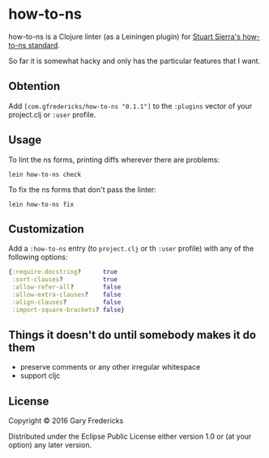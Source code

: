 # how-to-ns

how-to-ns is a Clojure linter (as a Leiningen plugin) for
[Stuart Sierra's how-to-ns standard](https://stuartsierra.com/2016/clojure-how-to-ns.html).

So far it is somewhat hacky and only has the particular features that
I want.

## Obtention

Add `[com.gfredericks/how-to-ns "0.1.1"]` to the `:plugins` vector
of your project.clj or `:user` profile.

## Usage

To lint the ns forms, printing diffs wherever there are problems:
```
lein how-to-ns check
```

To fix the ns forms that don't pass the linter:
```
lein how-to-ns fix
```

## Customization

Add a `:how-to-ns` entry (to `project.clj` or th `:user` profile) with
any of the following options:

``` clojure
{:require-docstring?      true
 :sort-clauses?           true
 :allow-refer-all?        false
 :allow-extra-clauses?    false
 :align-clauses?          false
 :import-square-brackets? false}
```

## Things it doesn't do until somebody makes it do them

- preserve comments or any other irregular whitespace
- support cljc

## License

Copyright © 2016 Gary Fredericks

Distributed under the Eclipse Public License either version 1.0 or (at
your option) any later version.
